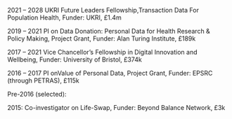





2021 – 2028 UKRI Future Leaders Fellowship,Transaction Data For Population Health, Funder: UKRI, £1.4m

2019 – 2021 PI on Data Donation: Personal Data for Health Research & Policy Making, Project Grant, Funder: Alan Turing Institute, £189k

2017 – 2021 Vice Chancellor’s Fellowship in Digital Innovation and Wellbeing, Funder: University of Bristol, £374k

2016 – 2017 PI onValue of Personal Data, Project Grant, Funder: EPSRC (through PETRAS), £115k

Pre-2016 (selected):

2015: Co-investigator on Life-Swap, Funder: Beyond Balance Network, £3k
